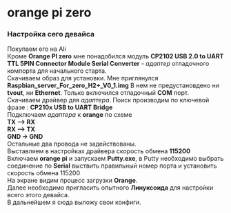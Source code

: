 # orange pi zero
### Настройка сего девайса <br>
Покупаем его на Ali <br>
Кроме **Orange PI zero** мне понадобился  модуль **CP2102 USB 2.0 to UART TTL 5PIN Connector Module Serial Converter** - *адаптер* отладочного компорта для начального старта.<br>
Скачиваем образ для установки. Мне приглянулся **Raspbian_server_For_zero_H2+_V0_1.img** В нем не предустановдено ни **tvout**, ни **Ethernet**. 
Только включился отладочный **COM** порт.<br>
Скачиваем драйвер для *адаптера*. Поиск производим по ключевой фразе : **CP210x USB to UART Bridge**<br>
Подключаем *адаптера* к **orange** по схеме <br>
**TX —> RX <br>
RX —> TX <br>
GND -> GND** <br>
Остальные два провода не задействованы.<br>
Выставляем в настройках драйвера скорость обмена **115200**<br>
Включаем **orange pi** и запускаем **Putty.exe**, в Putty необходимо выбрать 
соединение по **Serial** выствить правильный номер порта и установить скорость обмена 115200<br>
На экране видим процесс загрузки **Orange**.<br>
Далее необходимо пригласить опытного **Линуксоида** для настройки всего этого девайса. <br>
В дальнейшем я сюда выложу свои конфиги.
